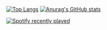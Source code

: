 [![Top Langs](https://github-readme-stats.vercel.app/api/top-langs/?username=kennethpole6&theme=tokyonight)](https://github.com/anuraghazra/github-readme-stats)
[![Anurag's GitHub stats](https://github-readme-stats.vercel.app/api?username=kennethpole6&theme=tokyonight)](https://github.com/anuraghazra/github-readme-stats)

[![Spotify recently played](https://spotify-recently-played-readme.vercel.app/api?user=difrmyocvjygnqpxw4agbcvl0)](https://open.spotify.com/user/difrmyocvjygnqpxw4agbcvl0)  
